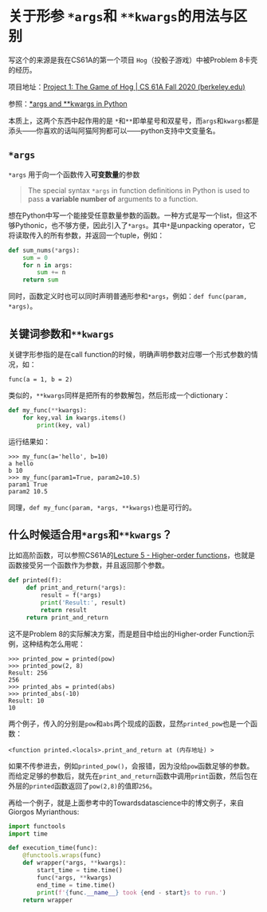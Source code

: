 # 关于形参 `*args`和 `**kwargs`的用法与区别

写这个的来源是我在CS61A的第一个项目 `Hog`（投骰子游戏）中被Problem 8卡壳的经历。

项目地址：[Project 1: The Game of Hog | CS 61A Fall 2020 (berkeley.edu)](https://inst.eecs.berkeley.edu/~cs61a/fa20/proj/hog/)

参照：[\*args and \**kwargs in Python](https://towardsdatascience.com/args-kwargs-python-d9c71b220970)

本质上，这两个东西中起作用的是 `*`和`**`即单星号和双星号，而`args`和`kwargs`都是添头——你喜欢的话叫阿猫阿狗都可以——python支持中文变量名。

## `*args`
`*args` 用于向一个函数传入**可变数量**的参数
> The special syntax `*args` in function definitions in Python is used to pass **a variable number of** arguments to a function.

想在Python中写一个能接受任意数量参数的函数。一种方式是写一个list，但这不够Pythonic，也不够方便，因此引入了`*args`。其中`*`是unpacking operator，它将读取传入的所有参数，并返回一个tuple，例如：

```python
def sum_nums(*args):
    sum = 0
    for n in args:
        sum += n
    return sum
```

同时，函数定义时也可以同时声明普通形参和`*args`，例如：`def func(param, *args)`。

## 关键词参数和`**kwargs`
关键字形参指的是在call function的时候，明确声明参数对应哪一个形式参数的情况，如：
```
func(a = 1, b = 2)
```
类似的，`**kwargs`同样是把所有的参数解包，然后形成一个dictionary：
```python
def my_func(**kwargs):
    for key,val in kwargs.items()
        print(key, val)
```
运行结果如：
```
>>> my_func(a='hello', b=10)
a hello
b 10
>>> my_func(param1=True, param2=10.5)
param1 True
param2 10.5
```
同理，`def my_func(param, *args, **kwargs)`也是可行的。

## 什么时候适合用`*args`和`**kwargs`？
比如高阶函数，可以参照CS61A的[Lecture 5 - Higher-order functions](https://cs61a.org/resources/#higher-order-functions)，也就是函数接受另一个函数作为参数，并且返回那个参数。

```python title="CS61A 2020fall Project 1 Problem 8 example"
def printed(f):
     def print_and_return(*args):
         result = f(*args)
         print('Result:', result)
         return result
     return print_and_return
```

这不是Problem 8的实际解决方案，而是题目中给出的Higher-order Function示例，这种结构怎么用呢：

```
>>> printed_pow = printed(pow)
>>> printed_pow(2, 8)
Result: 256
256
>>> printed_abs = printed(abs)
>>> printed_abs(-10)
Result: 10
10
```
两个例子，传入的分别是`pow`和`abs`两个现成的函数，显然`printed_pow`也是一个函数：
```
<function printed.<locals>.print_and_return at (内存地址) >
```
如果不传参进去，例如`printed_pow()`，会报错，因为没给`pow`函数足够的参数。而给定足够的参数后，就先在`print_and_return`函数中调用`print`函数，然后包在外层的`printed`函数返回了`pow(2,8)`的值即`256`。

再给一个例子，就是上面参考中的Towardsdatascience中的博文例子，来自Giorgos Myrianthous:

```python
import functools
import time

def execution_time(func):
    @functools.wraps(func)
    def wrapper(*args, **kwargs):
        start_time = time.time()
        func(*args, **kwargs)
        end_time = time.time()
        print(f'{func.__name__} took {end - start}s to run.')
    return wrapper
```

